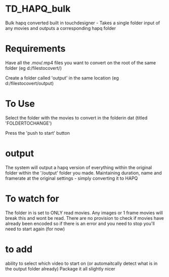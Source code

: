 # TD_HAPQ_bulk
Bulk hapq converted built in touchdesigner - Takes a single folder input of any movies and outputs a corresponding hapq folder 

# Requirements
Have all the .mov/.mp4 files you want to convert on the root of the same folder (eg d:/filestocovert/<filesgohere>)

Create a folder called 'output' in the same location (eg d:/filestocovert/output)

# To Use
Select the folder with the movies to convert in the folderin dat (titled 'FOLDERTOCHANGE')

Press the 'push to start' button

# output
The system will output a hapq version of everything within the original folder within the '/output' folder you made.
Maintaining duration, name and framerate at the original settings - simply converting it to HAPQ

# To watch for
The folder in is set to ONLY read movies. Any images or 1 frame movies will break this and wont be read.
There are no provision to check if movies have already been encoded so if there is an error and you need to stop you'll need to start again (for now)

# to add
ability to select which video to start on (or automaitcally detect what is in the output folder already)
Package it all slightly nicer
